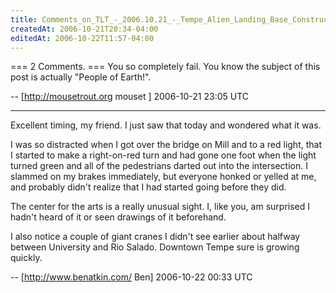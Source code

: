 ```yaml
---
title: Comments_on_TLT_-_2006.10.21_-_Tempe_Alien_Landing_Base_Construction
createdAt: 2006-10-21T20:34-04:00
editedAt: 2006-10-22T11:57-04:00
---
```


=== 2 Comments. ===
You so completely fail. You know the subject of this post is actually "People of Earth!".

-- [http://mousetrout.org mouset ] 2006-10-21 23:05 UTC


----

Excellent timing, my friend. I just saw that today and wondered what it was.

I was so distracted when I got over the bridge on Mill and to a red light, that I started to make a right-on-red turn and had gone one foot when the light turned green and all of the pedestrians darted out into the intersection. I slammed on my brakes immediately, but everyone honked or yelled at me, and probably didn't realize that I had started going before they did.

The center for the arts is a really unusual sight. I, like you, am surprised I hadn't heard of it or seen drawings of it beforehand.

I also notice a couple of giant cranes I didn't see earlier about halfway between University and Rio Salado. Downtown Tempe sure is growing quickly.

-- [http://www.benatkin.com/ Ben] 2006-10-22 00:33 UTC


